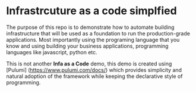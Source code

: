 # Infrastrcuture as a code simplfied

The purpose of this repo is to demonstrate how to automate building infrastructure that will be used as a foundation to run the production-grade applications. Most importantly using the programing language that you know and using building your business applications, programming languages like javascript, python etc.

This is not another **Infa as a Code** demo, this demo is created using [Pulumi] (https://www.pulumi.com/docs/) which provides simplicity and natural adoption of the framework while keeping the declarative style of programming.
